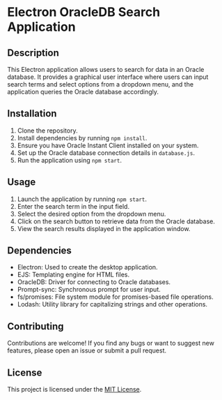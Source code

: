 # Electron OracleDB Search Application

## Description
This Electron application allows users to search for data in an Oracle database. It provides a graphical user interface where users can input search terms and select options from a dropdown menu, and the application queries the Oracle database accordingly.

## Installation
1. Clone the repository.
2. Install dependencies by running `npm install`.
3. Ensure you have Oracle Instant Client installed on your system.
4. Set up the Oracle database connection details in `database.js`.
5. Run the application using `npm start`.

## Usage
1. Launch the application by running `npm start`.
2. Enter the search term in the input field.
3. Select the desired option from the dropdown menu.
4. Click on the search button to retrieve data from the Oracle database.
5. View the search results displayed in the application window.

## Dependencies
- Electron: Used to create the desktop application.
- EJS: Templating engine for HTML files.
- OracleDB: Driver for connecting to Oracle databases.
- Prompt-sync: Synchronous prompt for user input.
- fs/promises: File system module for promises-based file operations.
- Lodash: Utility library for capitalizing strings and other operations.

## Contributing
Contributions are welcome! If you find any bugs or want to suggest new features, please open an issue or submit a pull request.

## License
This project is licensed under the [MIT License](LICENSE).
